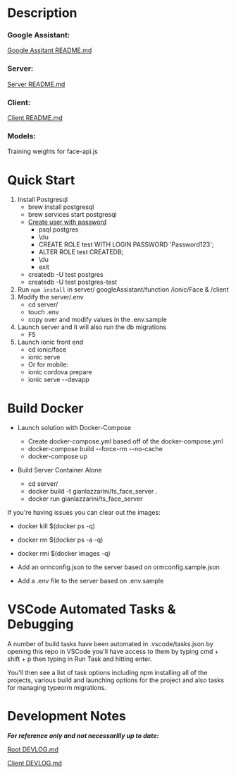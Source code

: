 # Description

### Google Assistant:
[Google Assitant README.md](googleAssistant/README.md)

### Server:
[Server README.md](server/README.md)

### Client:
[Client README.md](client/README.md)

### Models:
Training weights for face-api.js

# Quick Start
1. Install Postgresql
    - brew install postgresql
    - brew services start postgresql
    - [Create user with password](https://www.codementor.io/engineerapart/getting-started-with-postgresql-on-mac-osx-are8jcopb)
        - psql postgres
        - \du
        - CREATE ROLE test WITH LOGIN PASSWORD 'Password123';
        - ALTER ROLE test CREATEDB;
        - \du
        - exit
    - createdb -U test postgres
    - createdb -U test postgres-test
2. Run `npm install` in server/ googleAssistant/function /ionic/Face & /client
3. Modify the server/.env
    - cd server/
    - touch .env
    - copy over and modify values in the .env.sample
4. Launch server and it will also run the db migrations
    - F5
5. Launch ionic front end
    - cd ionic/face
    - ionic serve
    - Or for mobile:
    - ionic cordova prepare
    - ionic serve --devapp

# Build Docker

- Launch solution with Docker-Compose
    - Create docker-compose.yml based off of the docker-compose.yml
    - docker-compose build --force-rm --no-cache
    - docker-compose up

- Build Server Container Alone
    - cd server/
    - docker build -t gianlazzarini/ts_face_server .
    - docker run gianlazzarini/ts_face_server

If you're having issues you can clear out the images:
- docker kill $(docker ps -q)
- docker rm $(docker ps -a -q)
- docker rmi $(docker images -q)

- Add an ormconfig.json to the server based on ormconfig.sample.json
- Add a .env file to the server based on .env.sample

# VSCode Automated Tasks & Debugging
A number of build tasks have been automated in .vscode/tasks.json by opening this repo in VSCode you'll have access to them by typing cmd + shift + p then typing in Run Task and hitting enter.

You'll then see a list of task options including npm installing all of the projects, various build and launching options for the project and also tasks for managing typeorm migrations.


# Development Notes
***For reference only and not necessarlily up to date:***

[Root DEVLOG.md](DEVLOG.md)

[Client DEVLOG.md](client/DEVLOG.md)